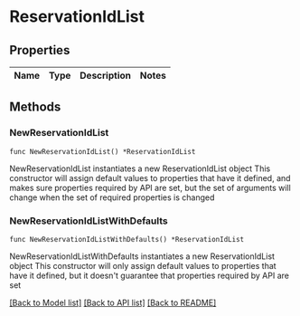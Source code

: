 # ReservationIdList

## Properties

Name | Type | Description | Notes
------------ | ------------- | ------------- | -------------

## Methods

### NewReservationIdList

`func NewReservationIdList() *ReservationIdList`

NewReservationIdList instantiates a new ReservationIdList object
This constructor will assign default values to properties that have it defined,
and makes sure properties required by API are set, but the set of arguments
will change when the set of required properties is changed

### NewReservationIdListWithDefaults

`func NewReservationIdListWithDefaults() *ReservationIdList`

NewReservationIdListWithDefaults instantiates a new ReservationIdList object
This constructor will only assign default values to properties that have it defined,
but it doesn't guarantee that properties required by API are set


[[Back to Model list]](../README.md#documentation-for-models) [[Back to API list]](../README.md#documentation-for-api-endpoints) [[Back to README]](../README.md)


